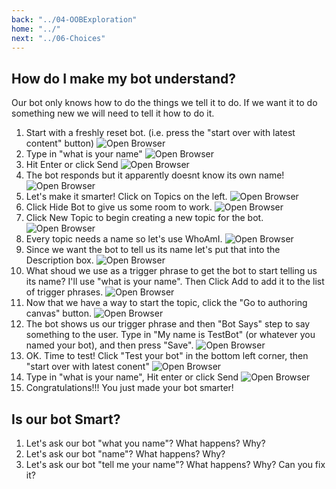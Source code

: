 ```yaml
---
back: "../04-OOBExploration"
home: "../"
next: "../06-Choices"
---
```


## How do I make my bot understand?

Our bot only knows how to do the things we tell it to do. If we want it to do something new we will need to tell it how to do it.

1. Start with a freshly reset bot. (i.e. press the "start over with latest content" button)
   ![Open Browser](./images/EB01.png)
1. Type in "what is your name"
    ![Open Browser](./images/EB01.png)
1. Hit Enter or click Send
    ![Open Browser](./images/EB02.png)
1. The bot responds but it apparently doesnt know its own name! 
    ![Open Browser](./images/EB03.png)
1. Let's make it smarter!  Click on Topics on the left.
    ![Open Browser](./images/EB04.png)
1. Click Hide Bot to give us some room to work.
    ![Open Browser](./images/EB05.png)
1. Click New Topic to begin creating a new topic for the bot.
    ![Open Browser](./images/EB06.png)
1. Every topic needs a name so let's use WhoAmI.
    ![Open Browser](./images/EB07.png)
1. Since we want the bot to tell us its name let's put that into the Description box.
    ![Open Browser](./images/EB08.png)
1. What shoud we use as a trigger phrase to get the bot to start telling us its name?  I'll use "what is your name". Then Click Add to add it to the list of trigger phrases.
    ![Open Browser](./images/EB09.png)
1.  Now that we have a way to start the topic, click the "Go to authoring canvas" button.
    ![Open Browser](./images/EB11.png)
1. The bot shows us our trigger phrase and then "Bot Says" step to say something to the user.  Type in "My name is TestBot" (or whatever you named your bot), and then press "Save".
    ![Open Browser](./images/EB12.png)
1. OK. Time to test!  Click "Test your bot" in the bottom left corner, then "start over with latest conent"
    ![Open Browser](./images/EB14.png)
1. Type in "what is your name", Hit enter or click Send
    ![Open Browser](./images/EB16.png)
1. Congratulations!!!  You just made your bot smarter!


## Is our bot Smart?

1. Let's ask our bot "what you name"? What happens? Why?
2. Let's ask our bot "name"? What happens? Why?
3. Let's ask our bot "tell me your name"? What happens? Why? Can you fix it?
